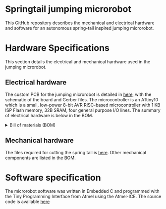 # Springtail jumping microrobot
This GitHub repository describes the mechanical and electrical hardware and software for an autonomous spring-tail inspired jumping microrobot. 

# Hardware Specifications
This section details the electrical and mechanical hardware used in the jumping microrobot.

## Electrical hardware
The custom PCB for the jumping microrobot is detailed in [here](https://github.com/RobotFormAndFunction/Springtail_microrobot/tree/main/ElectricalHardware), with the schematic of the board and Gerber files. The microcontroller is an ATtiny10 which is a small, low-power 8-bit AVR RISC-based microcontroller with 1 KB ISP Flash memory, 32B SRAM, four general purpose I/O lines. The summary of electrical hardware is below in the BOM. 

<details><summary>Bill of materials (BOM)</summary>

#### BOM

| Component | Value	| Quantity | Package size |
| :--- | --- | :---: | --- |
| Capacitor |	0.1 µF |	2 |	0603 |
| Resistor |	2 kΩ |	1 |	0603 |
| Motor driver |	DRV8835 |	1 |	12-WSON |
| MCU |	ATtiny10 |	1 |	SOT-23-6 |

</details>

## Mechanical hardware
The files required for cutting the spring tail is [here](https://github.com/RobotFormAndFunction/Springtail_microrobot/tree/main/MechanicalHardware). Other mechanical components are listed in the BOM.

# Software specification
The microrobot software was written in Embedded C and programmed with the Tiny Programming Interface from Atmel using the Atmel-ICE. The source code is available [here](https://github.com/RobotFormAndFunction/Springtail_microrobot/tree/main/Software)
